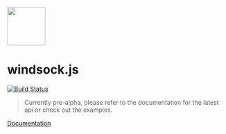 <img width="88" src="https://raw.githubusercontent.com/bsawyer/windsock-artwork/master/windsock_2x.png">

# windsock.js

[![Build Status](https://travis-ci.org/bsawyer/windsock.svg)](https://travis-ci.org/bsawyer/windsock)

> Currently pre-alpha, please refer to the documentation for the latest api or check out the examples.

[Documentation](http://windsockjs.github.io/windsock/)
